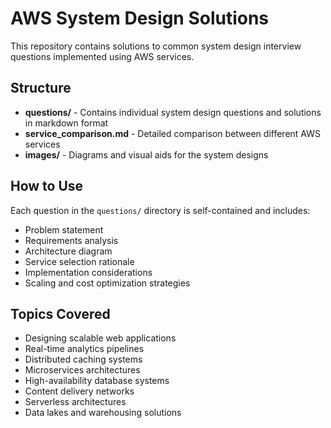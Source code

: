 # AWS System Design Solutions

This repository contains solutions to common system design interview questions implemented using AWS services.

## Structure
- **questions/** - Contains individual system design questions and solutions in markdown format
- **service_comparison.md** - Detailed comparison between different AWS services
- **images/** - Diagrams and visual aids for the system designs

## How to Use
Each question in the `questions/` directory is self-contained and includes:
- Problem statement
- Requirements analysis
- Architecture diagram
- Service selection rationale
- Implementation considerations
- Scaling and cost optimization strategies

## Topics Covered
- Designing scalable web applications
- Real-time analytics pipelines
- Distributed caching systems
- Microservices architectures
- High-availability database systems
- Content delivery networks
- Serverless architectures
- Data lakes and warehousing solutions